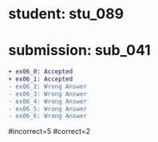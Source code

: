 # student: stu_089
# submission: sub_041

```diff
+ ex06_0: Accepted
+ ex06_1: Accepted
- ex06_2: Wrong Answer
- ex06_3: Wrong Answer
- ex06_4: Wrong Answer
- ex06_5: Wrong Answer
- ex06_6: Wrong Answer
```
#incorrect=5
#correct=2
